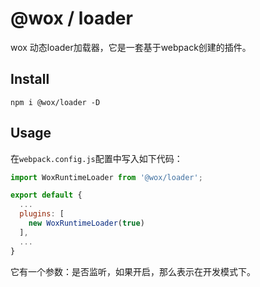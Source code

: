 # @wox / loader

wox 动态loader加载器，它是一套基于webpack创建的插件。

## Install

```shell
npm i @wox/loader -D
```

## Usage

在`webpack.config.js`配置中写入如下代码：

```javascript
import WoxRuntimeLoader from '@wox/loader';

export default {
  ...
  plugins: [
    new WoxRuntimeLoader(true)
  ],
  ...
}
```

它有一个参数：是否监听，如果开启，那么表示在开发模式下。